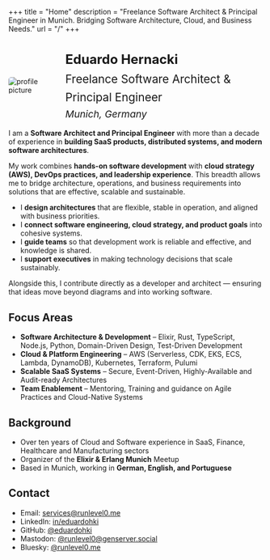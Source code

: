 +++
title = "Home"
description = "Freelance Software Architect & Principal Engineer in Munich. Bridging Software Architecture, Cloud, and Business Needs."
url = "/"
+++

<div style="display: flex; align-items: center; gap: 2rem; margin-top: 2rem;">
  <div>
    <img src="/images/profile-picture.jpg" alt="profile picture" title="Hello" style="max-width: 250px; border-radius: 5px;">
  </div>
  <div style="align-self: flex-start;">
    <div style="text-align: left; margin-top: 0; line-height: 1.6;">
      <div style="font-size: 1.6rem;"><strong>Eduardo Hernacki</strong></div>
      <div style="font-size: 1.4rem;">Freelance Software Architect & Principal Engineer</div>
      <div style="font-size: 1.2rem;"><em>Munich, Germany</em></div>
    </div>
  </div>
</div>

I am a **Software Architect and Principal Engineer** with more than a decade of experience in **building SaaS products, distributed systems, and modern software architectures**.

My work combines **hands-on software development** with **cloud strategy (AWS), DevOps practices, and leadership experience**. This breadth allows me to bridge architecture, operations, and business requirements into solutions that are effective, scalable and sustainable.

- I **design architectures** that are flexible, stable in operation, and aligned with business priorities.
- I **connect software engineering, cloud strategy, and product goals** into cohesive systems.
- I **guide teams** so that development work is reliable and effective, and knowledge is shared.
- I **support executives** in making technology decisions that scale sustainably.

Alongside this, I contribute directly as a developer and architect — ensuring that ideas move beyond diagrams and into working software.

## Focus Areas

- **Software Architecture & Development** – Elixir, Rust, TypeScript, Node.js, Python, Domain-Driven Design, Test-Driven Development
- **Cloud & Platform Engineering** – AWS (Serverless, CDK, EKS, ECS, Lambda, DynamoDB), Kubernetes, Terraform, Pulumi
- **Scalable SaaS Systems** – Secure, Event-Driven, Highly-Available and Audit-ready Architectures
- **Team Enablement** – Mentoring, Training and guidance on Agile Practices and Cloud-Native Systems

## Background

- Over ten years of Cloud and Software experience in SaaS, Finance, Healthcare and Manufacturing sectors
- Organizer of the **Elixir & Erlang Munich** Meetup
- Based in Munich, working in **German, English, and Portuguese**

## Contact

* Email: <a href="mailto:&#115;&#101;&#114;&#118;&#105;&#99;&#101;&#115;&#64;&#114;&#117;&#110;&#108;&#101;&#118;&#101;&#108;&#48;&#046;&#109;&#101;">&#115;&#101;&#114;&#118;&#105;&#99;&#101;&#115;&#64;&#114;&#117;&#110;&#108;&#101;&#118;&#101;&#108;&#48;&#046;&#109;&#101;</a>
* LinkedIn: [in/eduardohki](https://linkedin.com/in/eduardohki)
* GitHub: [@eduardohki](https://github.com/eduardohki/)
* Mastodon: [@runlevel0@genserver.social](https://genserver.social/runlevel0)
* Bluesky: [@runlevel0.me](https://bsky.app/profile/runlevel0.me)


<!--→ [Contact form](/contact/)-->
